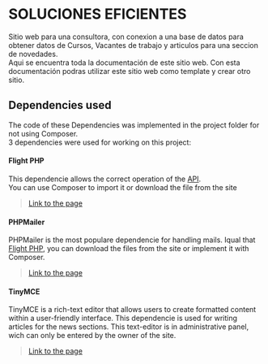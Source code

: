 # SOLUCIONES EFICIENTES

 Sitio web para una consultora, con conexion a una base de datos para obtener datos de Cursos, Vacantes de trabajo y articulos para una   seccion de novedades.   
 Aqui se encuentra toda la documentación de este sitio web. Con esta documentación podras utilizar este sitio web como template y crear  otro sitio.

## Dependencies used

 The code of these Dependencies was implemented in the project folder for not using Composer.  
 3 dependencies were used for working on this project:

#### Flight PHP
 This dependencie allows the correct operation of the [API](#api).   
 You can use Composer to import it or download the file from the site
 > [Link to the page](https://flightphp.com)

#### PHPMailer
 PHPMailer is the most populare dependencie for handling mails. Iqual that [Flight PHP](#flight-php), you can download the files from the site or implement it with Composer.
 > [Link to the page](https://github.com/PHPMailer/PHPMailer)

#### TinyMCE
 TinyMCE is a rich-text editor that allows users to create formatted content within a user-friendly interface.
 This dependencie is used for writing articles for the news sections. This text-editor is in administrative panel, wich can only be entered by the owner of the site.
 > [Link to the page](https://www.tiny.cloud/)

